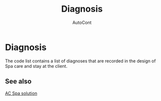 ﻿---
    title: "Diagnosis"
    author: AutoCont
    ms.date: 04/30/2018
    ms.topic: article
    ms.prod: dynamics-nav-2017
    ms.contentlocale: en
    ms.lasthandoff: 04/30/2018
---

# Diagnosis

The code list contains a list of diagnoses that are recorded in the design of Spa care and stay at the client.


## <a name="see-also"></a>See also
[AC Spa solution](ac-spa-solution.md)